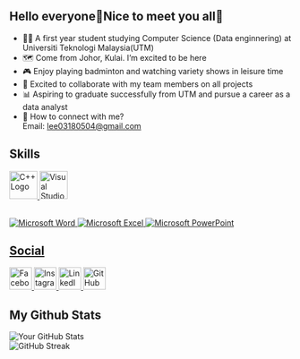 ## Hello everyone🤗Nice to meet you all🙌

- 👩‍💻 A first year student studying Computer Science (Data enginnering) at Universiti Teknologi Malaysia(UTM)
- 🗺️ Come from Johor, Kulai. I’m excited to be here
- 🎮 Enjoy playing badminton and watching variety shows in leisure time
- 👯 Excited to collaborate with my team members on all projects
- 📊 Aspiring to graduate successfully from UTM and pursue a career as a data analyst
- 🔗 How to connect with me? <br>
  Email: lee03180504@gmail.com


## Skills
<a href="https://en.wikipedia.org/wiki/C%2B%2B" target="_blank">
    <img src="https://upload.wikimedia.org/wikipedia/commons/1/18/ISO_C%2B%2B_Logo.svg" alt="C++ Logo" width="50">
</a>
<a href="https://code.visualstudio.com/" target="_blank">
    <img src="https://upload.wikimedia.org/wikipedia/commons/9/9a/Visual_Studio_Code_1.35_icon.svg" alt="Visual Studio Code Logo" width="50">
<br>
<br>
  
![Microsoft Word](https://img.shields.io/badge/Microsoft%20Word-2B579A?style=flat-square&logo=microsoft-word&logoColor=white)
![Microsoft Excel](https://img.shields.io/badge/Microsoft%20Excel-217346?style=flat-square&logo=microsoft-excel&logoColor=white)
![Microsoft PowerPoint](https://img.shields.io/badge/Microsoft%20PowerPoint-B7472A?style=flat-square&logo=microsoft-powerpoint&logoColor=white)
<br>

## Social
<a href="https://www.facebook.com/jia.yee.92123?mibextid=JRoKGi" target="_blank">
    <img src="https://upload.wikimedia.org/wikipedia/commons/5/51/Facebook_f_logo_%282019%29.svg" alt="Facebook" width="40">
</a>
<a href="https://www.instagram.com/yee0201jia/profilecard/?igsh=bXZzdGVsazk3cWNl" target="_blank">
    <img src="https://upload.wikimedia.org/wikipedia/commons/a/a5/Instagram_icon.png" alt="Instagram" width="40">
</a>
<a href="https://www.linkedin.com/in/lee-jia-yee-19859b33a" target="_blank">
    <img src="https://upload.wikimedia.org/wikipedia/commons/e/e9/Linkedin_icon.svg" alt="LinkedIn" width="40">
</a>
<a href="https://github.com/JiaYee201" target="_blank">
    <img src="https://upload.wikimedia.org/wikipedia/commons/9/91/Octicons-mark-github.svg" alt="GitHub" width="40">
</a>
<br>



## My Github Stats
![Your GitHub Stats](https://github-readme-stats.vercel.app/api?username=JiaYee201&show_icons=true&theme=default)
<br>
![GitHub Streak](https://streak-stats.demolab.com/?user=JiaYee201&theme=default)
<br>




